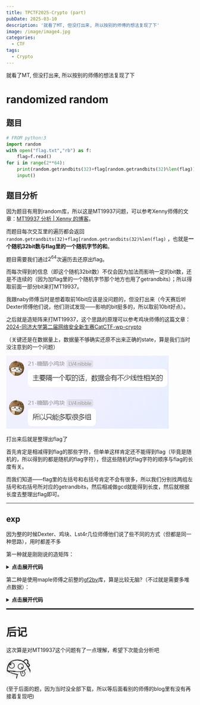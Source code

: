 ```yaml
---
title: TPCTF2025-Crypto (part)
pubDate: 2025-03-10
description: '就看了MT, 但没打出来, 所以按别的师傅的想法复现了下'
image: /image/image4.jpg
categories:
  - CTF
tags:
  - Crypto
---
```


就看了MT, 但没打出来, 所以按别的师傅的想法复现了下

# randomized random

## 题目

```python
# FROM python:3
import random
with open("flag.txt","rb") as f:
    flag=f.read()
for i in range(2**64):
    print(random.getrandbits(32)+flag[random.getrandbits(32)%len(flag)])
    input()

```



## 题目分析

因为题目有用到random库，所以这是MT19937问题，可以参考Xenny师傅的文章：[MT19937 分析 | Xenny 的博客](https://xenny.wiki/posts/crypto/PRNG/MT19937.html)。

而题目每次交互里的遍历都会返回`random.getrandbits(32)+flag[random.getrandbits(32)%len(flag)` ，也就是**一个随机32bit数与flag里的一个随机字节的和**。

题目需要我们通过$2^{64}$次遍历去还原出flag。

而每次得到的信息（即这个随机32bit数）不仅会因为加法而影响一定的bit数，还是不连续的（因为加flag里的一个随机字节那个地方也用了getrandbits）；所以得取前面一部分bit来打MT19937。

我跟naby师傅当时是想着取前16bit应该是没问题的，但没打出来（今天赛后听Dexter师傅他们说，他们测试发现——影响的bit挺多的，所以取前10bit好点）。

之后就是造矩阵来打MT19937，这个思路的原理可以参考鸡块师傅的这篇文章：[2024-同济大学第二届网络安全新生赛CatCTF-wp-crypto](https://tangcuxiaojikuai.xyz/post/69eaef2e.html#Random-game-3-Solves-376-500-pts)

（关键还是在数据量上，数据量不够确实还原不出来正确的state，算是我们当时没注意到的一个问题）

![image-20250310140621926](assets/image-20250310140621926.png)

打出来后就是整理出flag了

首先肯定是相减得到flag的那些字符，但单单这样肯定还不能得到flag（毕竟是随机的，所以得到的都是随机的flag字符），但这些随机的flag字符的顺序与flag的长度有关。

而我们知道——flag里的左括号和右括号肯定不会有很多，所以我们分别找两组左括号和右括号所对应的getrandbits，然后相减做gcd就能得到长度，然后就根据长度去整理出flag即可。

---

## exp

因为整的时候Dexter、鸡块、Lst4r几位师傅他们说了些不同的方式（但都是同一种思路），用时都差不多

第一种就是刚刚说的造矩阵：

<details>
    <summary><b>点击展开代码</b></summary>

```python
# sage 10.5
import random
from sage.all import *
from Crypto.Util.number import *
from random import *
from tqdm import *
from pwn import *

# 1, get data
x,c=[],[]
sh = remote("1.95.57.127", 3001)
for i in trange(2500):
    tmp1=eval(sh.recvline())
    sh.send(b"\n")
    x.append(tmp1)
    c.append(tmp1>>22)


# 2, recover MT and get random bytes of (f_inf, f_len)
RNG = Random()
length = 19968
def construct_a_row(RNG):
    # 这里是关键, 一定要跟你已知数据的生成方式一致
    row = []
    for i in range(2500):
        row+=list(map(int, (bin(RNG.getrandbits(32) >> 22)[2:].zfill(10))))
        RNG.getrandbits(32)
    return row

L = []
for i in trange(length):
    state = [0]*624
    temp = "0"*i + "1"*1 + "0"*(length-1-i) 
    for j in range(624):
        state[j] = int(temp[32*j:32*j+32],2)
    RNG.setstate((3,tuple(state+[624]),None))
    L.append(construct_a_row(RNG))
L = Matrix(GF(2),L)

known = []
for i in c:
    known+=list(map(int, (bin(i)[2:].zfill(10))))
print("solve_left")
s = L.solve_left(vector(GF(2),known))
print("ok")
init = "".join(list(map(str,s)))
print("init")
state = []
for i in range(624):
    state.append(int(init[32*i:32*i+32],2))
print("state")

prng = Random()
prng.setstate(tuple([3, tuple(state+[624]), None]))
f_inf = []
f_loc = []
for i in range(2500):
    x1 = long_to_bytes(x[i]-prng.getrandbits(32))
    x2 = prng.getrandbits(32)
    # print(x1, x2)
    f_inf.append(x1)
    f_loc.append(x2)


# 3, get flag_len and recover flag
loc1, loc2 = [], []
i = 0
while len(loc1) < 2 or len(loc2) < 2:
    if f_inf[i].decode() == "{":
        loc1.append(f_loc[i])
    if f_inf[i].decode() == "}":
        loc2.append(f_loc[i])
    i += 1
f_len = GCD(loc1[0]-loc1[1], loc2[0]-loc2[1])
i = 0
flag = ["*"]*f_len
while 1:
    if all(i != "*" for i in flag):
        print("".join(flag))
        break
    if flag[f_loc[i]%f_len] == "*":
        flag[f_loc[i]%f_len] = f_inf[i].decode()
    i += 1
'''
100%|███████████████████████████████████████████████████████████████████████████████| 2500/2500 [01:34<00:00, 26.46it/s]
100%|████████████████████████████████████████████████████████████████████████████| 19968/19968 [01:41<00:00, 197.41it/s]
solve_left
ok
init
state
TPCTF{Ez_MTI9937_pr3d1cTi0n}
TPCTF{Ez_MTI9937_pr3d1cTi0n}
'''
```

</details>

第二种是使用maple师傅之前整的[gf2bv](https://github.com/maple3142/gf2bv)库，算是比较无脑?（不过就是需要多堆点数据）：

<details>
    <summary><b>点击展开代码</b></summary>

```python
# gf2bv
# python3
import random
from gf2bv import LinearSystem
from gf2bv.crypto.mt import MT19937
from tqdm import *
from pwn import *
from Crypto.Util.number import *
import pickle


def mt19937(bs, out):
    lin = LinearSystem([32] * 624)
    mt = lin.gens()

    rng = MT19937(mt)
    zeros = []
    for o in out:
        zeros.append((rng.getrandbits(32)>>22) ^ int(o))
        rng.getrandbits(32)
    sol = lin.solve_one(zeros)

    rng = MT19937(sol)
    pyrand = rng.to_python_random()
    return pyrand

if(0):
    print(random.getstate()[1])
    x,c=[], []
    for i in trange(3500):
        tmp1=random.getrandbits(32)
        random.getrandbits(32)
        x.append(tmp1)
        c.append(tmp1>>22)
    RNG = mt19937(int(10), c)
    for i in trange(832):
        xx = RNG.getrandbits(32)
        assert x[i] == xx and c[i] == (xx>>22)
        RNG.getrandbits(32)

if(1):
    # 1, get data
    nums = 5000
    sh = remote("1.95.57.127", 3001)
    out = []
    cout = []
    for _ in trange(nums):
        x = eval(sh.recvline())
        out.append(x)
        cout.append(x>>22)
        sh.send(b"\n")
    # 2, recover MT and get random bytes of (f_inf, f_len)
    RNG = mt19937(16, cout)
    f_inf = []
    f_loc = []
    for i in range(nums):
        x1 = long_to_bytes(out[i]-RNG.getrandbits(32))
        x2 = RNG.getrandbits(32)
        f_inf.append(x1)
        f_loc.append(x2)
    # 3, get flag_len and recover flag
    loc1, loc2 = [], []
    i = 0
    while len(loc1) < 2 or len(loc2) < 2:
        if f_inf[i].decode() == "{":
            loc1.append(f_loc[i])
        if f_inf[i].decode() == "}":
            loc2.append(f_loc[i])
        i += 1
    f_len = GCD(loc1[0]-loc1[1], loc2[0]-loc2[1])
    i = 0
    flag = ["*"]*f_len
    while 1:
        if all(i != "*" for i in flag):
            print("".join(flag))
            break
        if flag[f_loc[i]%f_len] == "*":
            flag[f_loc[i]%f_len] = f_inf[i].decode()
        i += 1
'''
100%|███████████████████████████████████████████████████████████████████████████████| 5000/5000 [02:59<00:00, 27.93it/s]
TPCTF{Ez_MTI9937_pr3d1cTi0n}
'''
```

</details>

<hr style="border: 0.5px solid black;"/>

# 后记

这次算是对MT19937这个问题有了一点理解，希望下次能会分析吧

![image-20250310140736800](assets/image-20250310140736800.png)

(至于后面的题，因为当时没全部下载，所以等后面看别的师傅的blog里有没有再接着复现吧)
